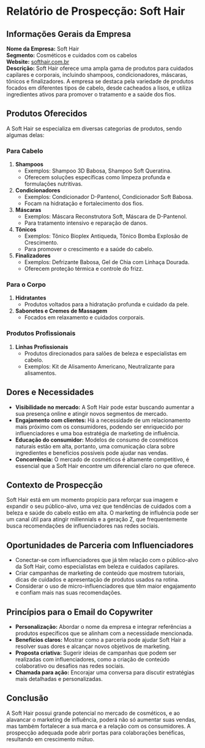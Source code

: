 # Relatório de Prospecção: Soft Hair

## Informações Gerais da Empresa
**Nome da Empresa:** Soft Hair  
**Segmento:** Cosméticos e cuidados com os cabelos  
**Website:** [softhair.com.br](http://www.softhair.com.br)  
**Descrição:** Soft Hair oferece uma ampla gama de produtos para cuidados capilares e corporais, incluindo shampoos, condicionadores, máscaras, tônicos e finalizadores. A empresa se destaca pela variedade de produtos focados em diferentes tipos de cabelo, desde cacheados a lisos, e utiliza ingredientes ativos para promover o tratamento e a saúde dos fios.

## Produtos Oferecidos
A Soft Hair se especializa em diversas categorias de produtos, sendo algumas delas:

### Para Cabelo
1. **Shampoos**
   - Exemplos: Shampoo 3D Babosa, Shampoo Soft Queratina.
   - Oferecem soluções específicas como limpeza profunda e formulações nutritivas.
2. **Condicionadores**
   - Exemplos: Condicionador D-Pantenol, Condicionador Soft Babosa.
   - Focam na hidratação e fortalecimento dos fios.
3. **Máscaras**
   - Exemplos: Máscara Reconstrutora Soft, Máscara de D-Pantenol.
   - Para tratamento intensivo e reparação de danos.
4. **Tônicos**
   - Exemplos: Tônico Bioplex Antiqueda, Tônico Bomba Explosão de Crescimento.
   - Para promover o crescimento e a saúde do cabelo.
5. **Finalizadores**
   - Exemplos: Defrizante Babosa, Gel de Chia com Linhaça Dourada.
   - Oferecem proteção térmica e controle do frizz.

### Para o Corpo
1. **Hidratantes**
   - Produtos voltados para a hidratação profunda e cuidado da pele.
2. **Sabonetes e Cremes de Massagem**
   - Focados em relaxamento e cuidados corporais.

### Produtos Profissionais
1. **Linhas Profissionais**
   - Produtos direcionados para salões de beleza e especialistas em cabelo.
   - Exemplos: Kit de Alisamento Americano, Neutralizante para alisamentos.

## Dores e Necessidades
- **Visibilidade no mercado:** A Soft Hair pode estar buscando aumentar a sua presença online e atingir novos segmentos de mercado.
- **Engajamento com clientes:** Há a necessidade de um relacionamento mais próximo com os consumidores, podendo ser enriquecido por influenciadores e uma boa estratégia de marketing de influência.
- **Educação do consumidor:** Modelos de consumo de cosméticos naturais estão em alta, portanto, uma comunicação clara sobre ingredientes e benefícios possíveis pode ajudar nas vendas.
- **Concorrência:** O mercado de cosméticos é altamente competitivo, é essencial que a Soft Hair encontre um diferencial claro no que oferece.

## Contexto de Prospecção
Soft Hair está em um momento propício para reforçar sua imagem e expandir o seu público-alvo, uma vez que tendências de cuidados com a beleza e saúde do cabelo estão em alta. O marketing de influência pode ser um canal útil para atingir millennials e a geração Z, que frequentemente busca recomendações de influenciadores nas redes sociais.

## Oportunidades de Parceria com Influenciadores
- Conectar-se com influenciadores que já têm relação com o público-alvo da Soft Hair, como especialistas em beleza e cuidados capilares.
- Criar campanhas de marketing de conteúdo que mostrem tutoriais, dicas de cuidados e apresentação de produtos usados na rotina.
- Considerar o uso de micro-influenciadores que têm maior engajamento e confiam mais nas suas recomendações.

## Princípios para o Email do Copywriter
- **Personalização:** Abordar o nome da empresa e integrar referências a produtos específicos que se alinham com a necessidade mencionada.
- **Benefícios claros:** Mostrar como a parceria pode ajudar Soft Hair a resolver suas dores e alcançar novos objetivos de marketing.
- **Proposta criativa:** Sugerir ideias de campanhas que podem ser realizadas com influenciadores, como a criação de conteúdo colaborativo ou desafios nas redes sociais.
- **Chamada para ação:** Encorajar uma conversa para discutir estratégias mais detalhadas e personalizadas.

## Conclusão
A Soft Hair possui grande potencial no mercado de cosméticos, e ao alavancar o marketing de influência, poderá não só aumentar suas vendas, mas também fortalecer a sua marca e a relação com os consumidores. A prospecção adequada pode abrir portas para colaborações benéficas, resultando em crescimento mútuo.